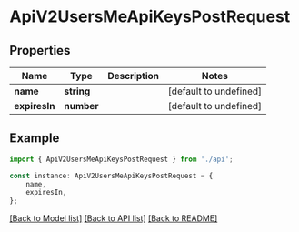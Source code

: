 # ApiV2UsersMeApiKeysPostRequest


## Properties

Name | Type | Description | Notes
------------ | ------------- | ------------- | -------------
**name** | **string** |  | [default to undefined]
**expiresIn** | **number** |  | [default to undefined]

## Example

```typescript
import { ApiV2UsersMeApiKeysPostRequest } from './api';

const instance: ApiV2UsersMeApiKeysPostRequest = {
    name,
    expiresIn,
};
```

[[Back to Model list]](../README.md#documentation-for-models) [[Back to API list]](../README.md#documentation-for-api-endpoints) [[Back to README]](../README.md)
